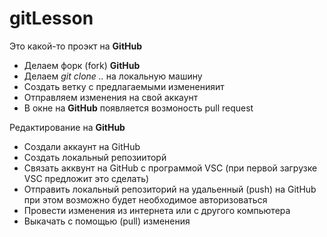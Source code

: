 # gitLesson

Это какой-то проэкт на __GitHub__

* Делаем  форк (fork) __GitHub__
* Делаем _git clone .._ на локальную машину
* Создать ветку с предлагаемыми измененияит
* Отправляем изменения на свой аккаунт
* В окне на __GitHub__ появляется возмоность pull request

Редактирование на **GitHub**

* Создали аккаунт на GitHub
* Создать локальный репозииторй
* Связать акквунт на GitHub с программой VSC (при первой загрузке VSC предложит это сделать)
* Отправить локальный репозиторий на удальенный (push) на GitHub при этом возможно будет необходимое авторизоваться
* Провести изменения из интернета или с другого компьютера
* Выкачать с помощью (pull) изменения

